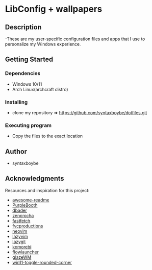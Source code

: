 # LibConfig + wallpapers

## Description

-These are my user-specific configuration files and apps that I use to personalize my Windows experience.

## Getting Started

### Dependencies

- Windows 10/11
- Arch Linux(archcraft distro)

### Installing

- clone my repository => https://github.com/syntaxboybe/dotfiles.git

### Executing program

- Copy the files to the exact location

## Author

- syntaxboybe

## Acknowledgments

Resources and inspiration for this project:

- [awesome-readme](https://github.com/matiassingers/awesome-readme)
- [PurpleBooth](https://gist.github.com/PurpleBooth/109311bb0361f32d87a2)
- [dbader](https://github.com/dbader/readme-template)
- [zenorocha](https://gist.github.com/zenorocha/4526327)
- [fastfetch](https://github.com/fastfetch-cli/fastfetch)
- [fvcproductions](https://gist.github.com/fvcproductions/1bfc2d4aecb01a834b46)
- [neovim](https://neovim.io/)
- [lazyvim](https://www.lazyvim.org)
- [lazygit](https://github.com/jesseduffield/lazygit)
- [komorebi](https://lgug2z.github.io/komorebi/)
- [flowlauncher](https://www.flowlauncher.com/)
- [glazeWM](https://github.com/glzr-io/glazewm)
- [win11-toggle-rounded-corner](https://github.com/oberrich/win11-toggle-rounded-corners)
